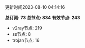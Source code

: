 更新时间2023-08-10 04:14:16

**总订阅: 73**
**总节点: 834**
**有效节点: 243**
- v2ray节点: 219
- ss节点: 8
- trojan节点: 16

